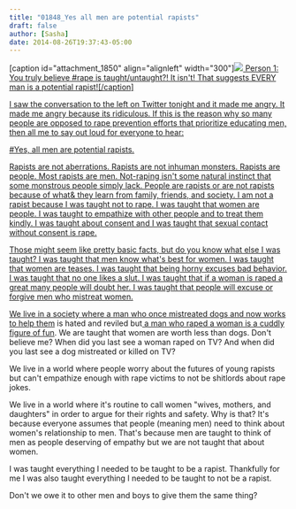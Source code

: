 ```yaml
---
title: "01848_Yes all men are potential rapists"
draft: false
author: [Sasha]
date: 2014-08-26T19:37:43-05:00
---
```


[caption id="attachment_1850" align="alignleft" width="300"]<a href="http://www.morethanmen.org/wp-content/uploads/2014/08/raperaperape.png">![](http://www.morethanmen.org/wp-content/uploads/2014/08/raperaperape-300x297.png)
Person 1: You truly believe #rape is taught/untaught?! It isn't! That suggests EVERY man is a potential rapist![/caption]

I saw the conversation to the left on Twitter tonight and it made me angry. It made me angry because its ridiculous. If this is the reason why so many people are opposed to rape prevention efforts that prioritize educating men, then all me to say out loud for everyone to hear:

#Yes, all men are potential rapists.

Rapists are not aberrations. Rapists are not inhuman monsters. Rapists are people. Most rapists are men. Not-raping isn't some natural instinct that some monstrous people simply lack. People are rapists or are not rapists because of what& they learn from family, friends, and society. I am not a rapist because I was taught not to rape. I was taught that women are people. I was taught to empathize with other people and to treat them kindly. I was taught about consent and I was taught that sexual contact without consent is rape.

Those might seem like pretty basic facts, but do you know what else I was taught? I was taught that men know what's best for women. I was taught that women are teases. I was taught that being horny excuses bad behavior. I was taught that no one likes a slut. I was taught that if a woman is raped a great many people will doubt her. I was taught that people will excuse or forgive men who mistreat women.

We live in a society where a [man who once mistreated dogs and now works to help them](http://www.humanesociety.org/issues/dogfighting/qa/vick_faq.html) is hated and reviled but[ a man who raped a woman is a cuddly figure of fun](http://www.funnyordie.com/mike_tyson). We are taught that women are worth less than dogs. Don't believe me? When did you last see a woman raped on TV? And when did you last see a dog mistreated or killed on TV?

We live in a world where people worry about the futures of young rapists but can't empathize enough with rape victims to not be shitlords about rape jokes.

We live in a world where it's routine to call women "wives, mothers, and daughters" in order to argue for their rights and safety. Why is that? It's because everyone assumes that people (meaning men) need to think about women's relationship to men. That's because men are taught to think of men as people deserving of empathy but we are not taught that about women.

I was taught everything I needed to be taught to be a rapist. Thankfully for me I was also taught everything I needed to be taught to not be a rapist.

Don't we owe it to other men and boys to give them the same thing?